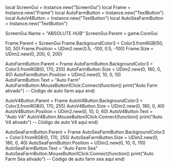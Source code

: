 local ScreenGui = Instance.new("ScreenGui")
local Frame = Instance.new("Frame")
local AutoFarmButton = Instance.new("TextButton")
local AutoV4Button = Instance.new("TextButton")
local AutoSeaFarmButton = Instance.new("TextButton")

ScreenGui.Name = "ABSOLUTE HUB"
ScreenGui.Parent = game.CoreGui

Frame.Parent = ScreenGui
Frame.BackgroundColor3 = Color3.fromRGB(50, 50, 50)
Frame.Position = UDim2.new(0.5, -100, 0.5, -100)
Frame.Size = UDim2.new(0, 200, 0, 200)

AutoFarmButton.Parent = Frame
AutoFarmButton.BackgroundColor3 = Color3.fromRGB(0, 170, 255)
AutoFarmButton.Size = UDim2.new(0, 180, 0, 40)
AutoFarmButton.Position = UDim2.new(0, 10, 0, 10)
AutoFarmButton.Text = "Auto Farm"
AutoFarmButton.MouseButton1Click:Connect(function()
    print("Auto Farm ativado")
    -- Código de auto farm aqui
end)

AutoV4Button.Parent = Frame
AutoV4Button.BackgroundColor3 = Color3.fromRGB(0, 170, 255)
AutoV4Button.Size = UDim2.new(0, 180, 0, 40)
AutoV4Button.Position = UDim2.new(0, 10, 0, 60)
AutoV4Button.Text = "Auto V4"
AutoV4Button.MouseButton1Click:Connect(function()
    print("Auto V4 ativado")
    -- Código de auto V4 aqui
end)

AutoSeaFarmButton.Parent = Frame
AutoSeaFarmButton.BackgroundColor3 = Color3.fromRGB(0, 170, 255)
AutoSeaFarmButton.Size = UDim2.new(0, 180, 0, 40)
AutoSeaFarmButton.Position = UDim2.new(0, 10, 0, 110)
AutoSeaFarmButton.Text = "Auto Farm Sea"
AutoSeaFarmButton.MouseButton1Click:Connect(function()
    print("Auto Farm Sea ativado")
    -- Código de auto farm sea aqui
end)
